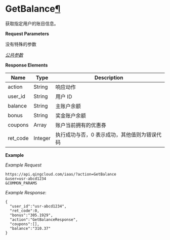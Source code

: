 ---
---

# GetBalance[¶](#getbalance "永久链接至标题")

获取指定用户的账目信息。

**Request Parameters**

没有特殊的参数

[_公共参数_](../../common/parameters.html#api-common-parameters)

**Response Elements**

| Name | Type | Description |
| --- | --- | --- |
| action | String | 响应动作 |
| user_id | String | 用户 ID |
| balance | String | 主账户余额 |
| bonus | String | 奖金账户余额 |
| coupons | Array | 账户当前拥有的优惠券 |
| ret_code | Integer | 执行成功与否，0 表示成功，其他值则为错误代码 |

**Example**

_Example Request_

```
https://api.qingcloud.com/iaas/?action=GetBalance
&user=usr-abcd1234
&COMMON_PARAMS
```

_Example Response_:

```
{
  "user_id":"usr-abcd1234",
  "ret_code":0,
  "bonus":"305.1929",
  "action":"GetBalanceResponse",
  "coupons":[],
  "balance":"310.37"
}
```
